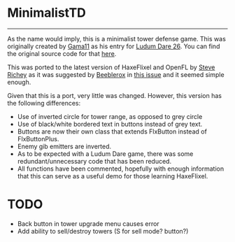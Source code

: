 # MinimalistTD
______________________________________________________

As the name would imply, this is a minimalist tower defense game. This was originally created by [Gama11](https://github.com/Gama11) as his entry for [Ludum Dare 26](http://www.ludumdare.com/compo/ludum-dare-26/?action=preview&uid=16160).  You can find the original source code for that [here](https://github.com/Gama11/LudumDare26).

This was ported to the latest version of HaxeFlixel and OpenFL by [Steve Richey](https://github.com/steverichey/) as it was suggested by [Beeblerox](https://github.com/Beeblerox) in [this issue](https://github.com/HaxeFlixel/flixel-demos/issues/25) and it seemed simple enough.
	
Given that this is a port, very little was changed. However, this version has the following differences:
* Use of inverted circle for tower range, as opposed to grey circle
* Use of black/white bordered text in buttons instead of grey text.
* Buttons are now their own class that extends FlxButton instead of FlxButtonPlus.
* Enemy gib emitters are inverted.
* As to be expected with a Ludum Dare game, there was some redundant/unnecessary code that has been reduced.
* All functions have been commented, hopefully with enough information that this can serve as a useful demo for those learning HaxeFlixel.

# TODO

* Back button in tower upgrade menu causes error
* Add ability to sell/destroy towers (S for sell mode? button?)